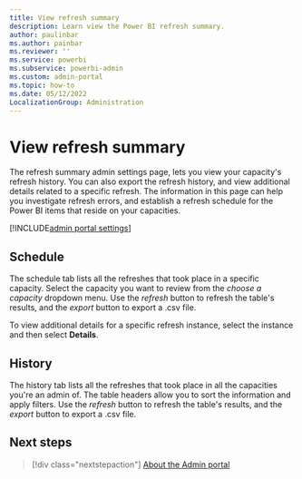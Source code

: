 ```yaml
---
title: View refresh summary
description: Learn view the Power BI refresh summary.
author: paulinbar
ms.author: painbar
ms.reviewer: ''
ms.service: powerbi
ms.subservice: powerbi-admin
ms.custom: admin-portal
ms.topic: how-to
ms.date: 05/12/2022
LocalizationGroup: Administration
---
```


# View refresh summary

The refresh summary admin settings page, lets you view your capacity's refresh history. You can also export the refresh history, and view additional details related to a specific refresh. The information in this page can help you investigate refresh errors, and establish a refresh schedule for the Power BI items that reside on your capacities.

[!INCLUDE[admin portal settings](../includes/admin-portal-settings.md)]

## Schedule

The schedule tab lists all the refreshes that took place in a specific capacity. Select the capacity you want to review from the *choose a capacity* dropdown menu. Use the *refresh* button to refresh the table's results, and the *export* button to export a .csv file. 

To view additional details for a specific refresh instance, select the instance and then select **Details**.

## History

The history tab lists all the refreshes that took place in all the capacities you're an admin of. The table headers allow you to sort the information and apply filters. Use the *refresh* button to refresh the table's results, and the *export* button to export a .csv file.

## Next steps

>[!div class="nextstepaction"]
>[About the Admin portal](service-admin-portal.md)
